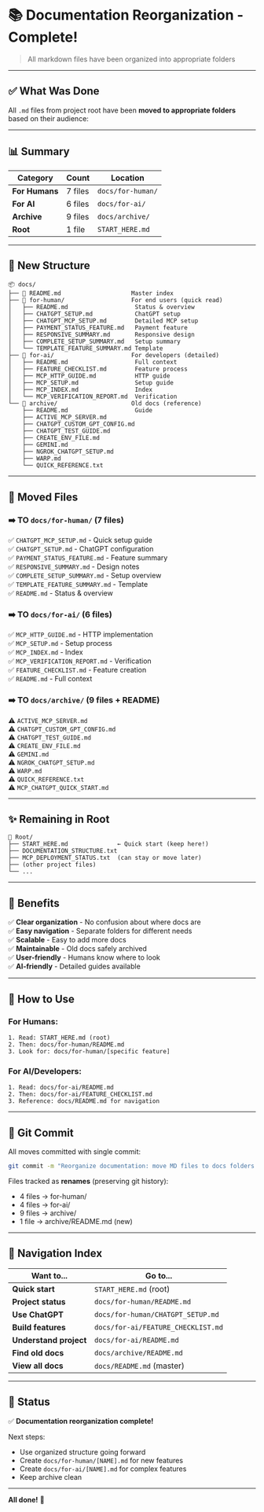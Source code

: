 # 📚 Documentation Reorganization - Complete!

> All markdown files have been organized into appropriate folders

---

## ✅ What Was Done

All `.md` files from project root have been **moved to appropriate folders** based on their audience:

---

## 📊 Summary

| Category | Count | Location |
|----------|-------|----------|
| **For Humans** | 7 files | `docs/for-human/` |
| **For AI** | 6 files | `docs/for-ai/` |
| **Archive** | 9 files | `docs/archive/` |
| **Root** | 1 file | `START_HERE.md` |

---

## 📁 New Structure

```
📦 docs/
├── 📄 README.md                    Master index
├── 📁 for-human/                   For end users (quick read)
│   ├── README.md                   Status & overview
│   ├── CHATGPT_SETUP.md            ChatGPT setup
│   ├── CHATGPT_MCP_SETUP.md        Detailed MCP setup
│   ├── PAYMENT_STATUS_FEATURE.md   Payment feature
│   ├── RESPONSIVE_SUMMARY.md       Responsive design
│   ├── COMPLETE_SETUP_SUMMARY.md   Setup summary
│   └── TEMPLATE_FEATURE_SUMMARY.md Template
├── 📁 for-ai/                      For developers (detailed)
│   ├── README.md                   Full context
│   ├── FEATURE_CHECKLIST.md        Feature process
│   ├── MCP_HTTP_GUIDE.md           HTTP guide
│   ├── MCP_SETUP.md                Setup guide
│   ├── MCP_INDEX.md                Index
│   └── MCP_VERIFICATION_REPORT.md  Verification
└── 📁 archive/                     Old docs (reference)
    ├── README.md                   Guide
    ├── ACTIVE_MCP_SERVER.md
    ├── CHATGPT_CUSTOM_GPT_CONFIG.md
    ├── CHATGPT_TEST_GUIDE.md
    ├── CREATE_ENV_FILE.md
    ├── GEMINI.md
    ├── NGROK_CHATGPT_SETUP.md
    ├── WARP.md
    └── QUICK_REFERENCE.txt
```

---

## 🔄 Moved Files

### ➡️ TO `docs/for-human/` (7 files)

✅ `CHATGPT_MCP_SETUP.md` - Quick setup guide  
✅ `CHATGPT_SETUP.md` - ChatGPT configuration  
✅ `PAYMENT_STATUS_FEATURE.md` - Feature summary  
✅ `RESPONSIVE_SUMMARY.md` - Design notes  
✅ `COMPLETE_SETUP_SUMMARY.md` - Setup overview  
✅ `TEMPLATE_FEATURE_SUMMARY.md` - Template  
✅ `README.md` - Status & overview

### ➡️ TO `docs/for-ai/` (6 files)

✅ `MCP_HTTP_GUIDE.md` - HTTP implementation  
✅ `MCP_SETUP.md` - Setup process  
✅ `MCP_INDEX.md` - Index  
✅ `MCP_VERIFICATION_REPORT.md` - Verification  
✅ `FEATURE_CHECKLIST.md` - Feature creation  
✅ `README.md` - Full context

### ➡️ TO `docs/archive/` (9 files + README)

⚠️ `ACTIVE_MCP_SERVER.md`  
⚠️ `CHATGPT_CUSTOM_GPT_CONFIG.md`  
⚠️ `CHATGPT_TEST_GUIDE.md`  
⚠️ `CREATE_ENV_FILE.md`  
⚠️ `GEMINI.md`  
⚠️ `NGROK_CHATGPT_SETUP.md`  
⚠️ `WARP.md`  
⚠️ `QUICK_REFERENCE.txt`  
⚠️ `MCP_CHATGPT_QUICK_START.md`  

---

## ✨ Remaining in Root

```
📁 Root/
├── START_HERE.md              ← Quick start (keep here!)
├── DOCUMENTATION_STRUCTURE.txt
├── MCP_DEPLOYMENT_STATUS.txt  (can stay or move later)
├── (other project files)
└── ...
```

---

## 🎯 Benefits

✅ **Clear organization** - No confusion about where docs are  
✅ **Easy navigation** - Separate folders for different needs  
✅ **Scalable** - Easy to add more docs  
✅ **Maintainable** - Old docs safely archived  
✅ **User-friendly** - Humans know where to look  
✅ **AI-friendly** - Detailed guides available  

---

## 🚀 How to Use

### For Humans:
```
1. Read: START_HERE.md (root)
2. Then: docs/for-human/README.md
3. Look for: docs/for-human/[specific feature]
```

### For AI/Developers:
```
1. Read: docs/for-ai/README.md
2. Then: docs/for-ai/FEATURE_CHECKLIST.md
3. Reference: docs/README.md for navigation
```

---

## 📝 Git Commit

All moves committed with single commit:

```bash
git commit -m "Reorganize documentation: move MD files to docs folders by audience"
```

Files tracked as **renames** (preserving git history):
- 4 files → for-human/
- 4 files → for-ai/  
- 9 files → archive/
- 1 file → archive/README.md (new)

---

## 🔗 Navigation Index

| Want to... | Go to... |
|-----------|----------|
| **Quick start** | `START_HERE.md` (root) |
| **Project status** | `docs/for-human/README.md` |
| **Use ChatGPT** | `docs/for-human/CHATGPT_SETUP.md` |
| **Build features** | `docs/for-ai/FEATURE_CHECKLIST.md` |
| **Understand project** | `docs/for-ai/README.md` |
| **Find old docs** | `docs/archive/README.md` |
| **View all docs** | `docs/README.md` (master) |

---

## 🎉 Status

✅ **Documentation reorganization complete!**

Next steps:
- Use organized structure going forward
- Create `docs/for-human/[NAME].md` for new features
- Create `docs/for-ai/[NAME].md` for complex features
- Keep archive clean

---

**All done!** 🚀

